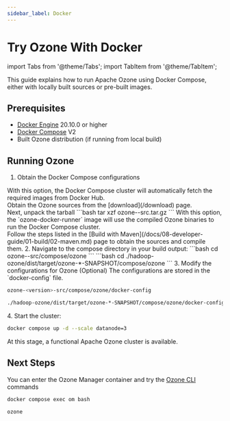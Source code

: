 ```yaml
---
sidebar_label: Docker
---
```


<!-- cspell:words xzf -->

# Try Ozone With Docker

import Tabs from '@theme/Tabs';
import TabItem from '@theme/TabItem';

This guide explains how to run Apache Ozone using Docker Compose, either with locally built sources or pre-built images.

## Prerequisites

- [Docker Engine](https://www.docker.com/products/docker-desktop/) 20.10.0 or higher
- [Docker Compose](https://docs.docker.com/compose/install/) V2
- Built Ozone distribution (if running from local build)

## Running Ozone

1. Obtain the Docker Compose configurations

<Tabs groupId="source-based-instructions">
  <TabItem value="Tarball" label="Tarball" default>
    With this option, the Docker Compose cluster will automatically fetch the required images from Docker Hub.
    <br/>Obtain the Ozone sources from the [download](/download) page.
    <br/>Next, unpack the tarball
    ```bash
    tar xzf ozone-<version>-src.tar.gz
    ```
  </TabItem>
  <TabItem value="Building from Source" label="Building from Source" default>
  With this option, the `ozone-docker-runner` image will use the compiled Ozone binaries to run the Docker Compose cluster.
  <br/> Follow the steps listed in the [Build with Maven](/docs/08-developer-guide/01-build/02-maven.md) page to obtain the sources and compile them.
  </TabItem>
</Tabs>
2. Navigate to the compose directory in your build output:
<Tabs groupId="source-based-instructions">
  <TabItem value="Tarball" label="Tarball" default>
    ```bash
    cd ozone-<version>-src/compose/ozone
    ```
  </TabItem>
  <TabItem value="Building from Source" label="Building from Source" default>
    ```bash
    cd ./hadoop-ozone/dist/target/ozone-*-SNAPSHOT/compose/ozone
    ```
  </TabItem>
</Tabs>
3. Modify the configurations for Ozone (Optional)
The configurations are stored in the `docker-config` file.
<Tabs groupId="source-based-instructions">
   <TabItem value="Tarball" label="Tarball" default>

   ```bash
   ozone-<version>-src/compose/ozone/docker-config
   ```

   </TabItem>
   <TabItem value="Building from Source" label="Building from Source" default>

   ```bash
   ./hadoop-ozone/dist/target/ozone-*-SNAPSHOT/compose/ozone/docker-config
   ```

</TabItem>
</Tabs>
4. Start the cluster:

 ```bash
 docker compose up -d --scale datanode=3
 ```

At this stage, a functional Apache Ozone cluster is available.

## Next Steps

You can enter the Ozone Manager container and try the [Ozone CLI](docs/04-user-guide/02-clients/01-ozone.md)  commands

```bash
docker compose exec om bash

ozone 
```
